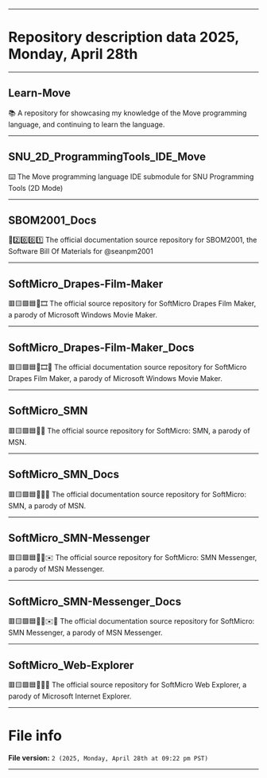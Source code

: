 
***

# Repository description data 2025, Monday, April 28th

---

## Learn-Move

📚️ A repository for showcasing my knowledge of the Move programming language, and continuing to learn the language. 

---

## SNU_2D_ProgrammingTools_IDE_Move

⌨️ The Move programming language IDE submodule for SNU Programming Tools (2D Mode)

---

## SBOM2001_Docs

🧾️2️⃣️0️⃣️0️⃣️1️⃣️ The official documentation source repository for SBOM2001, the Software Bill Of Materials for @seanpm2001

---

## SoftMicro_Drapes-Film-Maker

🟥️🟨️🟩️🟦️💾️🎞️ The official source repository for SoftMicro Drapes Film Maker, a parody of Microsoft Windows Movie Maker.

---

## SoftMicro_Drapes-Film-Maker_Docs

🟥️🟨️🟩️🟦️💾️🎞️📖️ The official documentation source repository for SoftMicro Drapes Film Maker, a parody of Microsoft Windows Movie Maker.

---

## SoftMicro_SMN

🟥️🟨️🟩️🟦️💾️🦋️ The official source repository for SoftMicro: SMN, a parody of MSN.

---

## SoftMicro_SMN_Docs

🟥️🟨️🟩️🟦️💾️🦋️📖️ The official documentation source repository for SoftMicro: SMN, a parody of MSN.

---

## SoftMicro_SMN-Messenger

🟥️🟨️🟩️🟦️💾️🦋️✉️ The official source repository for SoftMicro: SMN Messenger, a parody of MSN Messenger.

---

## SoftMicro_SMN-Messenger_Docs

🟥️🟨️🟩️🟦️💾️🦋️✉️📖️ The official documentation source repository for SoftMicro: SMN Messenger, a parody of MSN Messenger.

---

## SoftMicro_Web-Explorer

🟥️🟨️🟩️🟦️💾️🌐️🦥️ The official source repository for SoftMicro Web Explorer, a parody of Microsoft Internet Explorer.

***

# File info

**File version:** `2 (2025, Monday, April 28th at 09:22 pm PST)`

***

